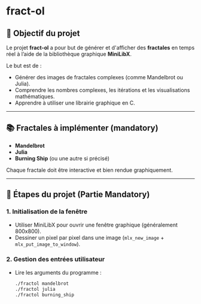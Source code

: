 # fract-ol

## 🎨 Objectif du projet

Le projet **fract-ol** a pour but de générer et d'afficher des **fractales** en temps réel à l’aide de la bibliothèque graphique **MiniLibX**.

Le but est de :
- Générer des images de fractales complexes (comme Mandelbrot ou Julia).
- Comprendre les nombres complexes, les itérations et les visualisations mathématiques.
- Apprendre à utiliser une librairie graphique en C.

---

## 📚 Fractales à implémenter (mandatory)

- **Mandelbrot**
- **Julia**
- **Burning Ship** (ou une autre si précisé)

Chaque fractale doit être interactive et bien rendue graphiquement.

---

## 🧩 Étapes du projet (Partie Mandatory)

### 1. **Initialisation de la fenêtre**
- Utiliser MiniLibX pour ouvrir une fenêtre graphique (généralement 800x800).
- Dessiner un pixel par pixel dans une image (`mlx_new_image` + `mlx_put_image_to_window`).

### 2. **Gestion des entrées utilisateur**
- Lire les arguments du programme :
  ```bash
  ./fractol mandelbrot
  ./fractol julia
  ./fractol burning_ship
